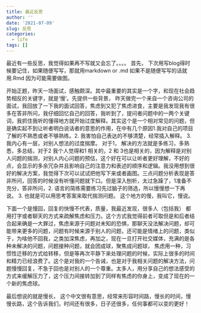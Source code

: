 ```yaml
---
title: 最近反思
author: ''
date: '2021-07-09'
slug: 反思
categories:
  - life
tags: []
---
```



最近有一些反思，我觉得如果再不写就又会忘了。。。。
首先， 下次用写blog得时候要记住，如果随便写写，那就用markdown or .md 如果不是随便写写的话就用.Rmd 因为可能需要做图。

开始正题，昨天一场面试，感触颇深。其中最重要的其实是一个字，和现在社会趋势相反的关键字，就是‘慢’。先提供一些背景， 昨天做完一个来自一个咨询公司的面试，我回放了一下我的面试回答，焦虑到又犯了焦虑进食，主要是我发现我有很多在答非所问，我仔细回忆自己的回答，我听到了，提问者问题中的一两个关键词，我抓住我听的懂得地方就开始过度解释。其实这个是一个相对常见的问题，但是确实起不到让听者明白说话者的意思的作用，在中有几个原因1.我对自己的项目了解的不熟悉或者不够熟练。2. 我害怕自己表达的不够清楚，经常插入解释。 3. 我内心有一层，对别人想法的过度揣摩。 对于1， 解决的方法就是多练习，多熟悉，多总结，对于2 我个人觉得和1 相关的，2 和 3也是相关的，因为解释是对别人问题的揣测，对别人内心问题的预估，这个好在可以让听者更好理解，不好的点，会显示的多余冗杂并且影响自己的注意力和表述的顺序和逻辑。我没用想到很好的解决方案，我觉得下次可以试试把他写下来或者画图。三点问题分析表现是答非所问，回答的时候没有听懂问题就下口。但是深入刨析，太过急躁了，1准备不充分，答非所问，2. 语言的简练需要练习先过脑子的筛选，所以慢慢想一下再说。 3. 也就是可以用思考答案来取代揣测问题。  这个地方的慢，我叫它，慢说。

下面一个是慢回，回复的快慢不代表，质量，我最近发现，很多人（包括我） 都用打字或者聊天的方式来疏解焦虑和压力。这个方式我觉得前者可取但是和后者结合起来确是一大罪过，焦虑来源于问题对未知的恐惧，那聊天没法解决问题，却可能带来更多的问题，问题有时候来源于别人的问题，还可能是情绪上的问题，类似于，为啥他不回我，之类加深焦虑，再加之，现在一旦打开社交媒体，充满的是各种未解决的问题，问题接种问题，就会团成球，聚焦成问题球， 焦虑用一种，习惯性迁移的方式给转移，但是等再次平静下来处理问题的时候，实际上很多的时间和精力已经浪费了。这个是对我的一个告诫，也是对于我相关问题的解决方法，问题慢慢回复，不急于回也是对别人的一个尊重。太多人，用分享自己的想法感受的方式来缓解压力了，这个压力间接转加到了同样有焦虑的你身上，变成了现在的一个新的焦虑球。

最后想说的就是慢长， 这个中文很有意思，经常来形容时间路，慢长的时间，慢慢长路，这个告诉我们，时间还有很多，日子还很多，任何事都可以变的更好！
